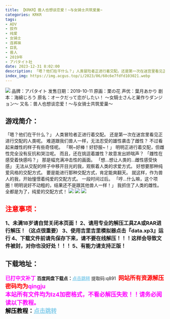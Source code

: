 ```yaml
---
title: 【KRKR】兽人也想谈恋爱！~与女骑士共筑爱巢~
categories: KRKR
tags:
- ADV
- 拔作
- 纯爱
- 女骑士
- 连裤袜
- 巨乳
- 兽人
- 2019年
- アパタイト社
date: 2023-12-31 8:02:00
description: 「嗯？他们在干什么？」人类冒险者正进行着交配。还是第一次在迷宫里看见正进行交配的人类呢。难道跟我们兽人一样，无法忍受的雄性袭击了雌性？不过看起来雌性的样子有些奇怪呢。「啊~好棒！好舒服~！」明明正进行着交配，但雌性完全没有反抗和哭泣呢。而且，还在挑逗着雄性？故意发出娇喘声？「雌性在感受着快感吗？」那是幅充满冲击性的画面。「想...想让人类的...雌性感受快感」
index_img: https://img.acgus.top/i/2023/06/60c6e7fdfd103021.webp
---
```

![](https://img.acgus.top/i/2023/06/60c6e7fdfd103021.webp)
品牌：アパタイト
发售日期：2019-10-11
原画：栗の花
声优：葉月あかり
剧本：海綿じろう
原名：オークだって恋がしたい！ ～女騎士さんと巣作りダンジョン～
又名：兽人也想谈恋爱！～与女骑士共筑爱巢～

## 游戏简介：
「嗯？他们在干什么？」
人类冒险者正进行着交配。
还是第一次在迷宫里看见正进行交配的人类呢。
难道跟我们兽人一样，无法忍受的雄性袭击了雌性？
不过看起来雌性的样子有些奇怪呢。
「啊~好棒！好舒服~！」
明明正进行着交配，但雌性完全没有反抗和哭泣呢。
而且，还在挑逗着雄性？故意发出娇喘声？
「雌性在感受着快感吗？」
那是幅充满冲击性的画面。
「想...想让人类的...雌性感受快感」
无法从交配的样子中移开目光的我，观察着人类的求爱方式。
好想要那种纯爱风格的交配方式。
要是能进行那种交配方式，肯定能爽翻天。
就这样，作为兽人的我，开始憧憬着纯爱的交配方式。
一段时间过后。
「哼...什么嘛，这个项圈！明明说好不动粗的，结果还不是跟其他兽人一样！」
我抓住了人类的雌性。
全都是为了，纯爱的交配方式！
![](https://img.acgus.top/i/2023/06/46c804639e103032.webp)
![](https://img.acgus.top/i/2023/06/0276522ec1103028.webp)
![](https://img.acgus.top/i/2023/06/37ff7a32bc103025.webp)





## <font color=#FF0000 >注意事项：</font>
<font size=3><b>1、未满18岁请自觉关闭本页面！
2、请用专业的解压工具ZA或RAR进行解压！（这点很重要）
3、使用吉里吉里模拟器点击『data.xp3』运行
4、下载文件前请先保存下来，请不要在线解压！！！这样会导致文件被封，对你也没好处！！！
5、有能力请支持正版！</b></font>

## 下载地址：
<font color=#FF00FF size=3><b>已打中文补丁</b></font>
<b>百度网盘下载点：</b><a href="https://pan.baidu.com/s/1Afz8UuReKb4pW1wbzmtAwA?pwd=q891" style="color: #87CEEB;"><b>点击跳转</b></a> 提取码:q891
<a style="padding: 0" href="https://post.qingju.org/AD/"><img style="max-width:100%" src="https://img.acgus.top/i/2024/07/478f689b8021d8d499ab43d21acf137a.gif" alt=""></a>
<b><font color=#FF0000 size=4>网站所有资源解压密码均为</b></font><b><font color=#FF00FF size=4>qingju</font><font color=#FF0000 ></font></b><br><b><font color=#FF00FF size=4>本站所有文件均为lz4加密格式，不看必解压失败！！请务必阅读以下教程。</b></font><br><b><font color=#000 size=4>解压教程：</b><a href="https://post.qingju.org/tutorial/000/" style="color: #87CEEB;"><b>点击跳转</b></a>
